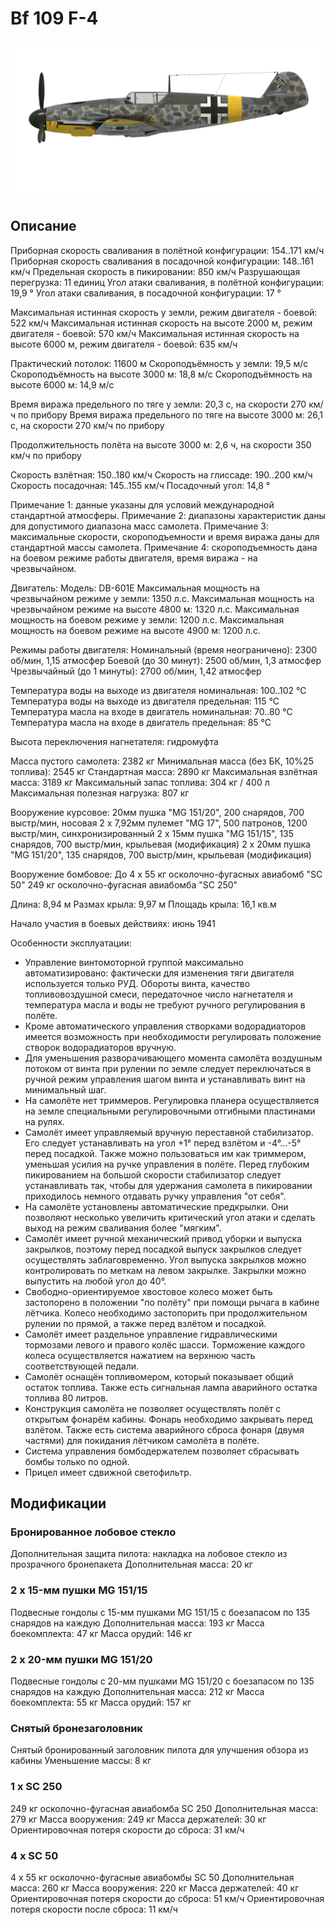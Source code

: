 # Bf 109 F-4

![bf109f4](../images/bf109f4.png)

## Описание

Приборная скорость сваливания в полётной конфигурации: 154..171 км/ч
Приборная скорость сваливания в посадочной конфигурации: 148..161 км/ч
Предельная скорость в пикировании: 850 км/ч
Разрушающая перегрузка: 11 единиц
Угол атаки сваливания, в полётной конфигурации: 19,9 °
Угол атаки сваливания, в посадочной конфигурации: 17 °

Максимальная истинная скорость у земли, режим двигателя - боевой: 522 км/ч
Максимальная истинная скорость на высоте 2000 м, режим двигателя - боевой: 570 км/ч
Максимальная истинная скорость на высоте 6000 м, режим двигателя - боевой: 635 км/ч

Практический потолок: 11600 м
Скороподъёмность у земли: 19,5 м/с
Скороподъёмность на высоте 3000 м: 18,8 м/с
Скороподъёмность на высоте 6000 м: 14,9 м/с

Время виража предельного по тяге у земли: 20,3 с, на скорости 270 км/ч по прибору
Время виража предельного по тяге на высоте 3000 м: 26,1 с, на скорости 270 км/ч по прибору

Продолжительность полёта на высоте 3000 м: 2,6 ч, на скорости 350 км/ч по прибору

Скорость взлётная: 150..180 км/ч
Скорость на глиссаде: 190..200 км/ч
Скорость посадочная: 145..155 км/ч
Посадочный угол: 14,8 °

Примечание 1: данные указаны для условий международной стандартной атмосферы.
Примечание 2: диапазоны характеристик даны для допустимого диапазона масс самолета.
Примечание 3: максимальные скорости, скороподъемности и время виража даны для стандартной массы самолета.
Примечание 4: скороподъемность дана на боевом режиме работы двигателя, время виража - на чрезвычайном.

Двигатель:
Модель: DB-601E
Максимальная мощность на чрезвычайном режиме у земли: 1350 л.с.
Максимальная мощность на чрезвычайном режиме на высоте 4800 м: 1320 л.с.
Максимальная мощность на боевом режиме у земли: 1200 л.с.
Максимальная мощность на боевом режиме на высоте 4900 м: 1200 л.с.

Режимы работы двигателя:
Номинальный (время неограничено): 2300 об/мин, 1,15 атмосфер
Боевой (до 30 минут): 2500 об/мин, 1,3 атмосфер
Чрезвычайный (до 1 минуты): 2700 об/мин, 1,42 атмосфер

Температура воды на выходе из двигателя номинальная: 100..102 °С
Температура воды на выходе из двигателя предельная: 115 °С
Температура масла на входе в двигатель номинальная: 70..80 °С
Температура масла на входе в двигатель предельная: 85 °С

Высота переключения нагнетателя: гидромуфта 

Масса пустого самолета: 2382 кг
Минимальная масса (без БК, 10%25 топлива): 2545 кг
Стандартная масса: 2890 кг
Максимальная взлётная масса: 3189 кг
Максимальный запас топлива: 304 кг / 400 л
Максимальная полезная нагрузка: 807 кг

Вооружение курсовое:
20мм пушка "MG 151/20", 200 снарядов, 700 выстр/мин, носовая
2 x 7,92мм пулемет "MG 17", 500 патронов, 1200 выстр/мин, синхронизированный
2 x 15мм пушка "MG 151/15", 135 снарядов, 700 выстр/мин, крыльевая (модификация)
2 x 20мм пушка "MG 151/20", 135 снарядов, 700 выстр/мин, крыльевая (модификация)

Вооружение бомбовое:
До 4 x 55 кг осколочно-фугасных авиабомб "SC 50"
249 кг осколочно-фугасная авиабомба "SC 250"

Длина: 8,94 м
Размах крыла: 9,97 м
Площадь крыла: 16,1 кв.м

Начало участия в боевых действиях: июнь 1941

Особенности эксплуатации:
- Управление винтомоторной группой максимально автоматизировано: фактически для изменения тяги двигателя используется только РУД. Обороты винта, качество топливовоздушной смеси, передаточное число нагнетателя и температура масла и воды не требуют ручного регулирования в полёте.
- Кроме автоматического управления створками водорадиаторов имеется возможность при необходимости регулировать положение створок водорадиаторов вручную.
- Для уменьшения разворачивающего момента самолёта воздушным потоком от винта при рулении по земле следует переключаться в ручной режим управления шагом винта и устанавливать винт на минимальный шаг.
- На самолёте нет триммеров. Регулировка планера осуществляется на земле специальными регулировочными отгибными пластинами на рулях.
- Самолёт имеет управляемый вручную переставной стабилизатор. Его следует устанавливать на угол +1° перед взлётом и -4°...-5° перед посадкой. Также можно пользоваться им как триммером, уменьшая усилия на ручке управления в полёте. Перед глубоким пикированием на большой скорости стабилизатор следует устанавливать так, чтобы для удержания самолета в пикировании приходилось немного отдавать ручку управления "от себя".
- На самолёте установлены автоматические предкрылки. Они позволяют несколько увеличить критический угол атаки и сделать выход на режим сваливания более "мягким".
- Самолёт имеет ручной механический привод уборки и выпуска закрылков, поэтому перед посадкой выпуск закрылков следует осуществлять заблаговременно. Угол выпуска закрылков можно контролировать по меткам на левом закрылке. Закрылки можно выпустить на любой угол до 40°.
- Свободно-ориентируемое хвостовое колесо может быть застопорено в положении "по полёту" при помощи рычага в кабине лётчика. Колесо необходимо застопорить при продолжительном рулении по прямой, а также перед взлётом и посадкой.
- Самолёт имеет раздельное управление гидравлическими тормозами левого и правого колёс шасси. Торможение каждого колеса осуществляется нажатием на верхнюю часть соответствующей педали.
- Самолёт оснащён топливомером, который показывает общий остаток топлива. Также есть сигнальная лампа аварийного остатка топлива 80 литров.
- Конструкция самолёта не позволяет осуществлять полёт с открытым фонарём кабины. Фонарь необходимо закрывать перед взлётом. Также есть система аварийного сброса фонаря (двумя частями) для покидания лётчиком самолёта в полёте.
- Система управления бомбодержателем позволяет сбрасывать бомбы только по одной.
- Прицел имеет сдвижной светофильтр.

## Модификации


### Бронированное лобовое стекло

Дополнительная защита пилота: накладка на лобовое стекло из прозрачного бронепакета
Дополнительная масса: 20 кг


### 2 x 15-мм пушки MG 151/15

Подвесные гондолы с 15-мм пушками MG 151/15 с боезапасом по 135 снарядов на каждую
Дополнительная масса: 193 кг
Масса боекомплекта: 47 кг
Масса орудий: 146 кг


### 2 x 20-мм пушки MG 151/20

Подвесные гондолы с 20-мм пушками MG 151/20 с боезапасом по 135 снарядов на каждую
Дополнительная масса: 212 кг
Масса боекомплекта: 55 кг
Масса орудий: 157 кг


### Снятый бронезаголовник

Снятый бронированный заголовник пилота для улучшения обзора из кабины
Уменьшение массы: 8 кг


### 1 x SC 250

249 кг осколочно-фугасная авиабомба SC 250
Дополнительная масса: 279 кг
Масса вооружения: 249 кг
Масса держателей: 30 кг
Ориентировочная потеря скорости до сброса: 31 км/ч


### 4 x SC 50

4 x 55 кг осколочно-фугасные авиабомбы SC 50
Дополнительная масса: 260 кг
Масса вооружения: 220 кг
Масса держателей: 40 кг
Ориентировочная потеря скорости до сброса: 51 км/ч
Ориентировочная потеря скорости после сброса: 11 км/ч
